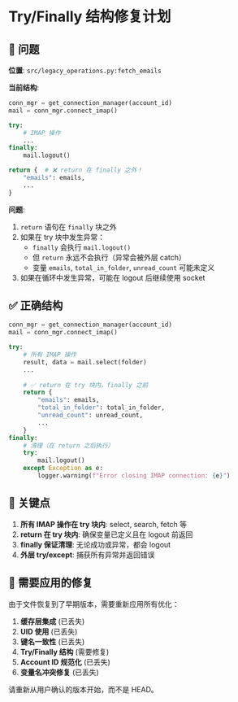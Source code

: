 # Try/Finally 结构修复计划

## 🐛 问题

**位置**: `src/legacy_operations.py:fetch_emails`

**当前结构**:
```python
conn_mgr = get_connection_manager(account_id)
mail = conn_mgr.connect_imap()

try:
    # IMAP 操作
    ...
finally:
    mail.logout()

return {  # ❌ return 在 finally 之外！
    "emails": emails,
    ...
}
```

**问题**:
1. `return` 语句在 `finally` 块之外
2. 如果在 try 块中发生异常：
   - `finally` 会执行 `mail.logout()`
   - 但 `return` 永远不会执行（异常会被外层 catch）
   - 变量 `emails`, `total_in_folder`, `unread_count` 可能未定义
3. 如果在循环中发生异常，可能在 logout 后继续使用 socket

## ✅ 正确结构

```python
conn_mgr = get_connection_manager(account_id)
mail = conn_mgr.connect_imap()

try:
    # 所有 IMAP 操作
    result, data = mail.select(folder)
    ...
    
    # ✅ return 在 try 块内，finally 之前
    return {
        "emails": emails,
        "total_in_folder": total_in_folder,
        "unread_count": unread_count,
        ...
    }
finally:
    # 清理（在 return 之后执行）
    try:
        mail.logout()
    except Exception as e:
        logger.warning(f"Error closing IMAP connection: {e}")
```

## 🎯 关键点

1. **所有 IMAP 操作在 try 块内**: select, search, fetch 等
2. **return 在 try 块内**: 确保变量已定义且在 logout 前返回
3. **finally 保证清理**: 无论成功或异常，都会 logout
4. **外层 try/except**: 捕获所有异常并返回错误

## 📝 需要应用的修复

由于文件恢复到了早期版本，需要重新应用所有优化：

1. **缓存层集成** (已丢失)
2. **UID 使用** (已丢失)
3. **键名一致性** (已丢失)
4. **Try/Finally 结构** (需要修复)
5. **Account ID 规范化** (已丢失)
6. **变量名冲突修复** (已丢失)

请重新从用户确认的版本开始，而不是 HEAD。


